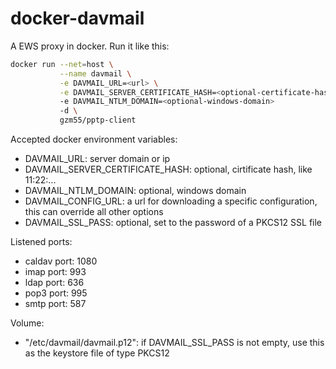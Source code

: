 # docker-davmail

A EWS proxy in docker. Run it like this:

```Bash
docker run --net=host \
           --name davmail \
           -e DAVMAIL_URL=<url> \
           -e DAVMAIL_SERVER_CERTIFICATE_HASH=<optional-certificate-hash>
           -e DAVMAIL_NTLM_DOMAIN=<optional-windows-domain>
           -d \
           gzm55/pptp-client
```

Accepted docker environment variables:

* DAVMAIL_URL: server domain or ip
* DAVMAIL_SERVER_CERTIFICATE_HASH: optional, cirtificate hash, like 11:22:...
* DAVMAIL_NTLM_DOMAIN: optional, windows domain
* DAVMAIL_CONFIG_URL: a url for downloading a specific configuration, this can override all other options
* DAVMAIL_SSL_PASS: optional, set to the password of a PKCS12 SSL file

Listened ports:

* caldav port: 1080
* imap port:   993
* ldap port:   636
* pop3 port:   995
* smtp port:   587

Volume:

* "/etc/davmail/davmail.p12": if DAVMAIL_SSL_PASS is not empty, use this as the keystore file of type PKCS12
